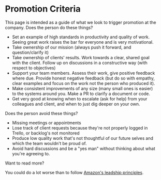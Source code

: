 
# Promotion Criteria

This page is intended as a guide of what we look to trigger promotion at the company. Does the person do these things?
   
   * Set an example of high standards in productivity and quality of work. Seeing great work raises the bar for everyone and is very motivational.
   * Take ownership of our mission (always push it forward, and question/clarify it)
   * Take ownership of clients' results. Work towards a clear, shared goal with the client. Follow up on discussions in a constructive way (with respect to objectives)
   * Support your team members. Assess their work, give positive feedback where due. Provide honest negative feedback (but do so with empathy, clear examples and focus on the work not the person who produced it).
   * Make consistent improvements of any size (many small ones is easier) to the systems around you. Make a PR to clarify a document or code.
   * Get very good at knowing when to escalate (ask for help) from your colleagues and client, and when to just dig deeper on your own.

Does the person avoid these things?
   * Missing meetings or appointments
   * Lose track of client requests because they're not properly logged in Trello, or backlog's not monitored
   * Produce low quality work that's not thoughtful of our future selves and which the team wouldn't be proud of.
   * Avoid hard discussions and be a "yes man" without thinking about what you're agreeing to.

Want to read more?

You could do a lot worse than to follow [Amazon's leadship principles](https://www.amazon.jobs/principles).
